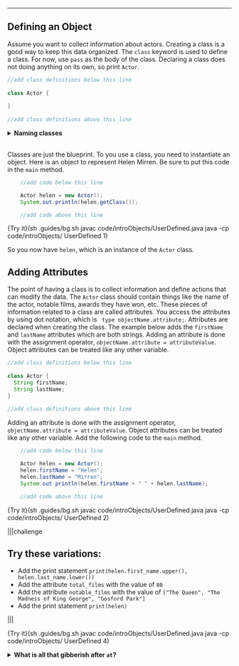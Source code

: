 ----------

## Defining an Object

Assume you want to collect information about actors. Creating a class is a good way to keep this data organized. The `class` keyword is used to define a class. For now, use `pass` as the body of the class. Declaring a class does not doing anything on its own, so print `Actor`.

```java
//add class definitions below this line
    
class Actor {
  
}  
  
//add class definitions above this line
```

<details>
  
  <summary><strong>Naming classes</strong></summary>The convention for naming classes in Java is to use a capital letter. A lowercase letter will not cause an error message, but it is not considered to be "correct". If a class has a name with multiple words, all of the words are pushed together, and a capital letter is used for the first letter of each word. This is called camel case.
  
</details><br>

Classes are just the blueprint. To you use a class, you need to instantiate an object. Here is an object to represent Helen Mirren. Be sure to put this code in the `main` method.

```java
    //add code below this line

    Actor helen = new Actor();
    System.out.println(helen.getClass());

    //add code above this line
```

{Try it}(sh .guides/bg.sh javac code/introObjects/UserDefined.java java -cp code/introObjects/ UserDefined 1)

So you now have `helen`, which is an instance of the `Actor` class.

## Adding Attributes

The point of having a class is to collect information and define actions that can modify the data. The `Actor` class should contain things like the name of the actor, notable films, awards they have won, etc. These pieces of information related to a class are called attributes. You access the attributes by using dot notation, which is ` type objectName.attribute;`. Attributes are declared when creating the class. The example below adds the `firstName` and `lastName` attributes which are both strings. Adding an attribute is done with the assignment operator, `objectName.attribute = attributeValue`. Object attributes can be treated like any other variable. 

```java
//add class definitions below this line
    
class Actor {
  String firstName;
  String lastName;
}  
  
//add class definitions above this line
```

Adding an attribute is done with the assignment operator, `objectName.attribute = attributeValue`. Object attributes can be treated like any other variable. Add the following code to the `main` method.

```java
    //add code below this line

    Actor helen = new Actor();
    helen.firstName = "Helen";
    helen.lastName = "Mirren";
    System.out.println(helen.firstName + " " + helen.lastName);

    //add code above this line
```

{Try it}(sh .guides/bg.sh javac code/introObjects/UserDefined.java java -cp code/introObjects/ UserDefined 2)

|||challenge
## Try these variations:
* Add the print statement `print(helen.first_name.upper(), helen.last_name.lower())`
* Add the attribute `total_films` with the value of `80`
* Add the attribute `notable_films` with the value of `["The Queen", "The Madness of King George", "Gosford Park"]`
* Add the print statement `print(helen)`

|||

{Try it}(sh .guides/bg.sh javac code/introObjects/UserDefined.java java -cp code/introObjects/ UserDefined 4)

<details>
  
  <summary><strong>What is all that gibberish after <code>at</code>?</strong></summary>All of that gibberish is the location in your computer's memory where the object is being stored.
  
</details>